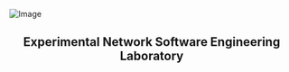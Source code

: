 ![Image](https://github.com/weqaar/ethernetlabs.github.io/blob/master/ethernetlabs-logo.png)


## <p align="center">**Experimental Network Software Engineering Laboratory**</center>

